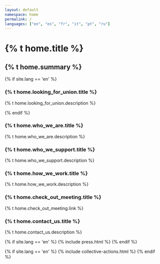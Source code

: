 ```yaml
---
layout: default
namespace: home
permalink: /
languages: ["en", "es", "fr", "it", "pt", "ru"]
---
```


<h1 class="lh-tight marg-b-3">{% t home.title %}</h1>
<h2 class="marg-b-4">{% t home.summary %}</h2>

{% if site.lang == 'en' %}
<div class="marg-b-3 p-3 secondaryBg">
  <h3>{% t home.looking_for_union.title %}</h3>
  <p>{% t home.looking_for_union.description %}</p>
</div>
{% endif %}

<h3>{% t home.who_we_are.title %}</h3>
<p>{% t home.who_we_are.description %}</p>

<h3>{% t home.who_we_support.title %}</h3>
<p>{% t home.who_we_support.description %}</p>

<h3>{% t home.how_we_work.title %}</h3>
<p>{% t home.how_we_work.description %}</p>

<h3>{% t home.check_out_meeting.title %}</h3>
<p>{% t home.check_out_meeting.link %}</p>

<div class="marg-b-4">
  <h3>{% t home.contact_us.title %}</h3>
  {% t home.contact_us.description %}
</div>

{% if site.lang == 'en' %}
  {% include press.html %}
{% endif %}

{% if site.lang == 'en' %}
  {% include collective-actions.html %}
{% endif %}
